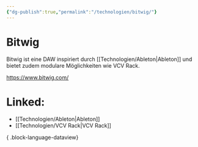 ```yaml
---
{"dg-publish":true,"permalink":"/technologien/bitwig/"}
---
```


# Bitwig

Bitwig ist eine DAW inspiriert durch [[Technologien/Ableton\|Ableton]] und bietet zudem modulare Möglichkeiten wie VCV Rack.

https://www.bitwig.com/
# Linked:
- [[Technologien/Ableton\|Ableton]]
- [[Technologien/VCV Rack\|VCV Rack]]

{ .block-language-dataview}
